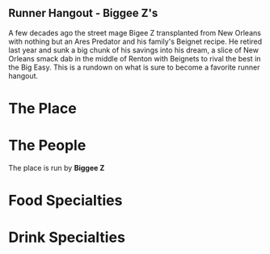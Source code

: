 Runner Hangout - Biggee Z's
----------------------------

A few decades ago the street mage Bigee Z transplanted from New Orleans with 
nothing but an Ares Predator and his family's Beignet recipe. He retired last 
year and sunk a big chunk of his savings into his dream, a slice of New Orleans 
smack dab in the middle of Renton with Beignets to rival the best in the Big Easy. 
This is a rundown on what is sure to become a favorite runner hangout.

The Place
==========

The People
===========

The place is run by __Biggee Z__ 

Food Specialties
===================

Drink Specialties
==================
